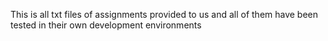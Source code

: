 This is all txt files of assignments provided to us and all of them have been tested in their own development environments 
